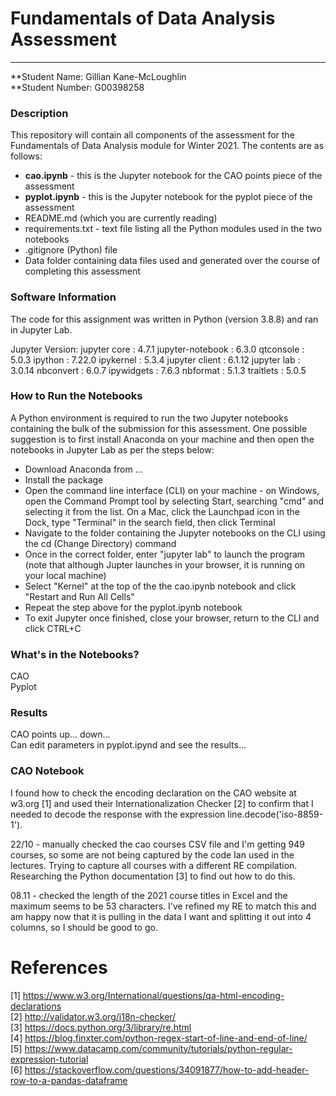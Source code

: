 # Fundamentals of Data Analysis Assessment  
***  
**Student Name: Gillian Kane-McLoughlin  
**Student Number: G00398258  


### Description  
This repository will contain all components of the assessment for the Fundamentals of Data Analysis module for Winter 2021. The contents are as follows:  
- **cao.ipynb** - this is the Jupyter notebook for the CAO points piece of the assessment  
- **pyplot.ipynb** - this is the Jupyter notebook for the pyplot piece of the assessment  
- README.md (which you are currently reading)
- requirements.txt - text file listing all the Python modules used in the two notebooks  
- .gitignore (Python) file
- Data folder containing data files used and generated over the course of completing this assessment  


### Software Information
The code for this assignment was written in Python (version 3.8.8) and ran in Jupyter Lab.  

Jupyter Version:
jupyter core : 4.7.1
jupyter-notebook : 6.3.0
qtconsole : 5.0.3
ipython : 7.22.0
ipykernel : 5.3.4
jupyter client : 6.1.12
jupyter lab : 3.0.14
nbconvert : 6.0.7
ipywidgets : 7.6.3
nbformat : 5.1.3
traitlets : 5.0.5  


### How to Run the Notebooks  
A Python environment is required to run the two Jupyter notebooks containing the bulk of the submission for this assessment. One possible suggestion is to first install Anaconda on your machine and then open the notebooks in Jupyter Lab as per the steps below:  
- Download Anaconda from ...
- Install the package
- Open the command line interface (CLI) on your machine - on Windows, open the Command Prompt tool by selecting Start, searching "cmd" and selecting it from the list. On a Mac, click the Launchpad icon in the Dock, type "Terminal" in the search field, then click Terminal
- Navigate to the folder containing the Jupyter notebooks on the CLI using the cd (Change Directory) command
- Once in the correct folder, enter "jupyter lab" to launch the program (note that although Jupter launches in your browser, it is running on your local machine)
- Select "Kernel" at the top of the the cao.ipynb notebook and click "Restart and Run All Cells"
- Repeat the step above for the pyplot.ipynb notebook
- To exit Jupyter once finished, close your browser, return to the CLI and click CTRL+C  


### What's in the Notebooks?  
CAO  
Pyplot  


### Results  
CAO points up... down...  
Can edit parameters in pyplot.ipynd and see the results...  


### CAO Notebook  
I found how to check the encoding declaration on the CAO website at w3.org [1] and used their Internationalization Checker [2] to confirm that I needed to decode the response with the expression line.decode('iso-8859-1').

22/10 - manually checked the cao courses CSV file and I'm getting 949 courses, so some are not being captured by the code Ian used in the lectures. Trying to capture all courses with a different RE compilation. Researching the Python documentation [3] to find out how to do this.

08.11 - checked the length of the 2021 course titles in Excel and the maximum seems to be 53 characters. I've refined my RE to match this and am happy now that it is pulling in the data I want and splitting it out into 4 columns, so I should be good to go.

# References  
[1] https://www.w3.org/International/questions/qa-html-encoding-declarations  
[2] http://validator.w3.org/i18n-checker/  
[3] https://docs.python.org/3/library/re.html  
[4] https://blog.finxter.com/python-regex-start-of-line-and-end-of-line/  
[5] https://www.datacamp.com/community/tutorials/python-regular-expression-tutorial  
[6] https://stackoverflow.com/questions/34091877/how-to-add-header-row-to-a-pandas-dataframe  